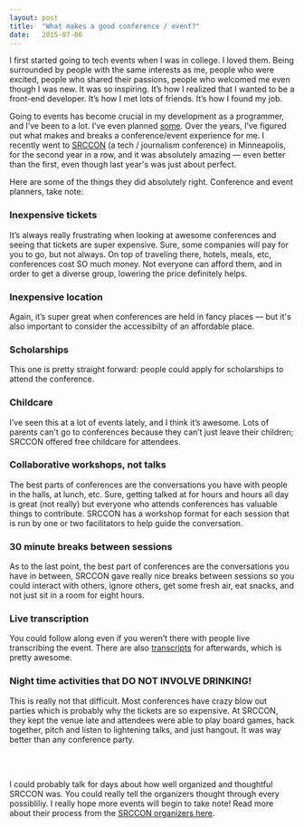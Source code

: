 ```yaml
---
layout: post
title:  "What makes a good conference / event?"
date:   2015-07-06
---
```


I first started going to tech events when I was in college. I loved them. Being surrounded by people with the same interests as me, people who were excited, people who shared their passions, people who welcomed me even though I was new. It was so inspiring. It’s how I realized that I wanted to be a front-end developer. It’s how I met lots of friends. It’s how I found my job.

Going to events has become crucial in my development as a programmer, and I’ve been to a lot. I’ve even planned [some](/hackathon). Over the years, I’ve figured out what makes and breaks a conference/event experience for me. I recently went to [SRCCON](http://srccon.org/) (a tech / journalism conference) in Minneapolis, for the second year in a row, and it was absolutely amazing &mdash; even better than the first, even though last year's was just about perfect.

Here are some of the things they did absolutely right. Conference and event planners, take note:

### Inexpensive tickets
It’s always really frustrating when looking at awesome conferences and seeing that tickets are super expensive. Sure, some companies will pay for you to go, but not always. On top of traveling there, hotels, meals, etc, conferences cost SO much money. Not everyone can afford them, and in order to get a diverse group, lowering the price definitely helps.

### Inexpensive location
Again, it’s super great when conferences are held in fancy places &mdash; but it's also important to consider the accessibilty of an affordable place.

### Scholarships
This one is pretty straight forward: people could apply for scholarships to attend the conference.

### Childcare
I’ve seen this at a lot of events lately, and I think it’s awesome. Lots of parents can't go to conferences because they can’t just leave their children; SRCCON offered free childcare for attendees.

### Collaborative workshops, not talks
The best parts of conferences are the conversations you have with people in the halls, at lunch, etc. Sure, getting talked at for hours and hours all day is great (not really) but everyone who attends conferences has valuable things to contribute. SRCCON has a workshop format for each session that is run by one or two facilitators to help guide the conversation.

### 30 minute breaks between sessions
As to the last point, the best part of conferences are the conversations you have in between, SRCCON gave really nice breaks between sessions so you could interact with others, ignore others, get some fresh air, eat snacks, and not just sit in a room for eight hours.

### Live transcription
You could follow along even if you weren’t there with people live transcribing the event. There are also [transcripts](http://srccon.org/transcription/) for afterwards, which is pretty awesome.

### Night time activities that DO NOT INVOLVE DRINKING!
This is really not that difficult. Most conferences have crazy blow out parties which is probably why the tickets are so expensive. At SRCCON, they kept the venue late and attendees were able to play board games, hack together, pitch and listen to lightening talks, and just hangout. It was way better than any conference party.



<br><br>

I could probably talk for days about how well organized and thoughtful SRCCON was. You could really tell the organizers thought through every possibliliy. I really hope more events will begin to take note! Read more about their process from the [SRCCON organizers here](http://srccon.org/docs/).








